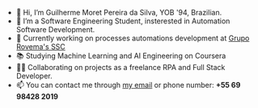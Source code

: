 - 👋 Hi, I’m Guilherme Moret Pereira da Silva, YOB '94, Brazilian.
- 👀 I’m a Software Engineering Student, insterested in Automation Software Development.
- 🌱 Currently working on processes automations development at [Grupo Rovema's SSC](https://gruporovema.com.br/csc)
- 📚 Studying Machine Learning and AI Engineering on Coursera
- 👨‍💻 Collaborating on projects as a freelance RPA and Full Stack Developer.
- 📫 You can contact me through [my email](mailto:guilherme.moret.ps@gmail.com) or phone number: **+55 69 98428 2019**

<!---
Takater/Takater is a ✨ special ✨ repository because its `README.md` (this file) appears on your GitHub profile.
You can click the Preview link to take a look at your changes.
--->
